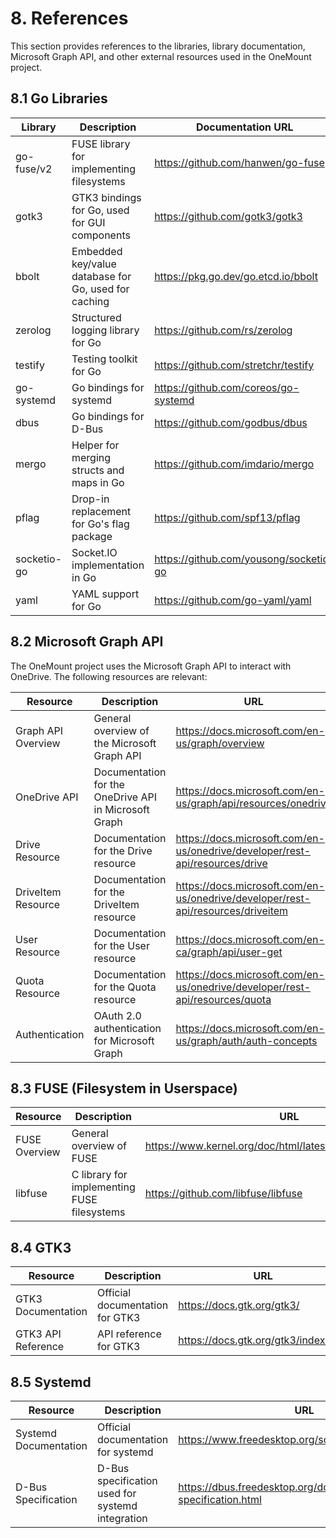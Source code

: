 # 8. References

This section provides references to the libraries, library documentation, Microsoft Graph API, and other external resources used in the OneMount project.

## 8.1 Go Libraries

| Library | Description | Documentation URL |
|---------|-------------|------------------|
| go-fuse/v2 | FUSE library for implementing filesystems | https://github.com/hanwen/go-fuse |
| gotk3 | GTK3 bindings for Go, used for GUI components | https://github.com/gotk3/gotk3 |
| bbolt | Embedded key/value database for Go, used for caching | https://pkg.go.dev/go.etcd.io/bbolt |
| zerolog | Structured logging library for Go | https://github.com/rs/zerolog |
| testify | Testing toolkit for Go | https://github.com/stretchr/testify |
| go-systemd | Go bindings for systemd | https://github.com/coreos/go-systemd |
| dbus | Go bindings for D-Bus | https://github.com/godbus/dbus |
| mergo | Helper for merging structs and maps in Go | https://github.com/imdario/mergo |
| pflag | Drop-in replacement for Go's flag package | https://github.com/spf13/pflag |
| socketio-go | Socket.IO implementation in Go | https://github.com/yousong/socketio-go |
| yaml | YAML support for Go | https://github.com/go-yaml/yaml |

## 8.2 Microsoft Graph API

The OneMount project uses the Microsoft Graph API to interact with OneDrive. The following resources are relevant:

| Resource | Description | URL |
|----------|-------------|-----|
| Graph API Overview | General overview of the Microsoft Graph API | https://docs.microsoft.com/en-us/graph/overview |
| OneDrive API | Documentation for the OneDrive API in Microsoft Graph | https://docs.microsoft.com/en-us/graph/api/resources/onedrive |
| Drive Resource | Documentation for the Drive resource | https://docs.microsoft.com/en-us/onedrive/developer/rest-api/resources/drive |
| DriveItem Resource | Documentation for the DriveItem resource | https://docs.microsoft.com/en-us/onedrive/developer/rest-api/resources/driveitem |
| User Resource | Documentation for the User resource | https://docs.microsoft.com/en-ca/graph/api/user-get |
| Quota Resource | Documentation for the Quota resource | https://docs.microsoft.com/en-us/onedrive/developer/rest-api/resources/quota |
| Authentication | OAuth 2.0 authentication for Microsoft Graph | https://docs.microsoft.com/en-us/graph/auth/auth-concepts |

## 8.3 FUSE (Filesystem in Userspace)

| Resource | Description | URL |
|----------|-------------|-----|
| FUSE Overview | General overview of FUSE | https://www.kernel.org/doc/html/latest/filesystems/fuse.html |
| libfuse | C library for implementing FUSE filesystems | https://github.com/libfuse/libfuse |

## 8.4 GTK3

| Resource | Description | URL |
|----------|-------------|-----|
| GTK3 Documentation | Official documentation for GTK3 | https://docs.gtk.org/gtk3/ |
| GTK3 API Reference | API reference for GTK3 | https://docs.gtk.org/gtk3/index.html |

## 8.5 Systemd

| Resource | Description | URL |
|----------|-------------|-----|
| Systemd Documentation | Official documentation for systemd | https://www.freedesktop.org/software/systemd/man/ |
| D-Bus Specification | D-Bus specification used for systemd integration | https://dbus.freedesktop.org/doc/dbus-specification.html |